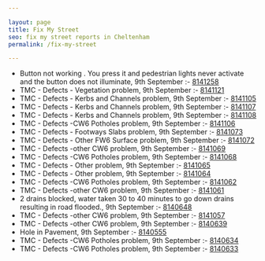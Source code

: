```yaml
---

layout: page
title: Fix My Street
seo: fix my street reports in Cheltenham
permalink: /fix-my-street

---
```


<!-- fix_marker starts -->

- Button not working . You press it and pedestrian lights never activate and the button does not illuminate, 9th September :- [8141258](https://www.fixmystreet.com/report/8141258)
- TMC - Defects - Vegetation problem, 9th September :- [8141121](https://www.fixmystreet.com/report/8141121)
- TMC - Defects - Kerbs and Channels problem, 9th September :- [8141105](https://www.fixmystreet.com/report/8141105)
- TMC - Defects - Kerbs and Channels problem, 9th September :- [8141107](https://www.fixmystreet.com/report/8141107)
- TMC - Defects - Kerbs and Channels problem, 9th September :- [8141108](https://www.fixmystreet.com/report/8141108)
- TMC - Defects -CW6 Potholes  problem, 9th September :- [8141106](https://www.fixmystreet.com/report/8141106)
- TMC - Defects - Footways Slabs problem, 9th September :- [8141073](https://www.fixmystreet.com/report/8141073)
- TMC - Defects - Other FW6  Surface problem, 9th September :- [8141072](https://www.fixmystreet.com/report/8141072)
- TMC - Defects -other CW6 problem, 9th September :- [8141069](https://www.fixmystreet.com/report/8141069)
- TMC - Defects -CW6 Potholes  problem, 9th September :- [8141068](https://www.fixmystreet.com/report/8141068)
- TMC - Defects - Other problem, 9th September :- [8141065](https://www.fixmystreet.com/report/8141065)
- TMC - Defects - Other problem, 9th September :- [8141064](https://www.fixmystreet.com/report/8141064)
- TMC - Defects -CW6 Potholes  problem, 9th September :- [8141062](https://www.fixmystreet.com/report/8141062)
- TMC - Defects -other CW6 problem, 9th September :- [8141061](https://www.fixmystreet.com/report/8141061)
- 2 drains blocked, water taken 30 to 40 minutes to go down drains resulting in road flooded., 9th September :- [8140648](https://www.fixmystreet.com/report/8140648)
- TMC - Defects -other CW6 problem, 9th September :- [8141057](https://www.fixmystreet.com/report/8141057)
- TMC - Defects -other CW6 problem, 9th September :- [8140639](https://www.fixmystreet.com/report/8140639)
- Hole in Pavement, 9th September :- [8140555](https://www.fixmystreet.com/report/8140555)
- TMC - Defects -CW6 Potholes  problem, 9th September :- [8140634](https://www.fixmystreet.com/report/8140634)
- TMC - Defects -CW6 Potholes  problem, 9th September :- [8140633](https://www.fixmystreet.com/report/8140633)

<!-- fix_marker ends -->